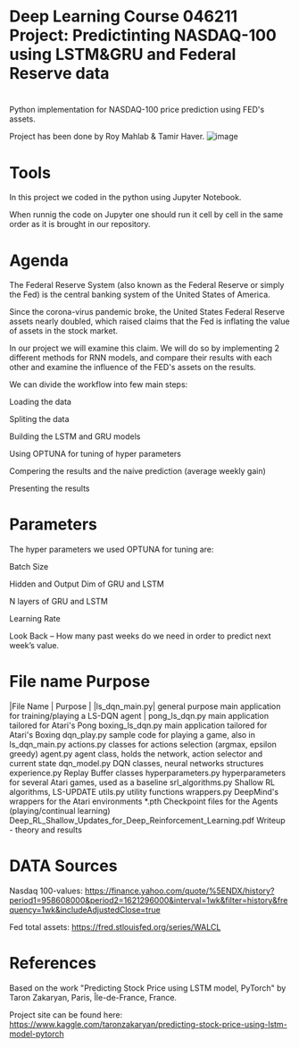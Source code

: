 # Deep Learning Course 046211 Project: Predictinting NASDAQ-100 using LSTM&GRU and Federal Reserve data
#
Python implementation for NASDAQ-100 price prediction using FED's assets.

Project has been done by Roy Mahlab & Tamir Haver.
![image](https://user-images.githubusercontent.com/66019798/123539089-ac170280-d740-11eb-8720-c61655529faa.png)


# Tools 

In this project we coded in the python using Jupyter Notebook.

When runnig the code on Jupyter one should run it cell by cell in the same order as it is brought in our repository.

# Agenda
The Federal Reserve System (also known as the Federal Reserve or simply the Fed) is the central banking system of the United States of America.

Since the corona-virus pandemic broke, the United States Federal Reserve 
assets nearly doubled, which raised claims that the Fed is inflating the value of assets in the stock market.

In our project we will examine this claim. We will do so by implementing 2 different methods for RNN models, and compare their results with
each other and examine the influence of the FED's assets on the results.

We can divide the workflow into few main steps:

Loading the data

Spliting the data

Building the LSTM and GRU models

Using OPTUNA for tuning of hyper parameters

Compering the results and the naive prediction (average weekly gain)

Presenting the results

# Parameters
The hyper parameters we used OPTUNA for tuning are:

Batch Size

Hidden and Output Dim of GRU and LSTM

N layers of GRU and LSTM

Learning Rate

Look Back – How many past weeks do we need in order to predict next week’s value.
# File name	Purpose
|File Name     |   Purpose   |
|ls_dqn_main.py|	general purpose main application for training/playing a LS-DQN agent |
pong_ls_dqn.py	main application tailored for Atari's Pong
boxing_ls_dqn.py	main application tailored for Atari's Boxing
dqn_play.py	sample code for playing a game, also in ls_dqn_main.py
actions.py	classes for actions selection (argmax, epsilon greedy)
agent.py	agent class, holds the network, action selector and current state
dqn_model.py	DQN classes, neural networks structures
experience.py	Replay Buffer classes
hyperparameters.py	hyperparameters for several Atari games, used as a baseline
srl_algorithms.py	Shallow RL algorithms, LS-UPDATE
utils.py	utility functions
wrappers.py	DeepMind's wrappers for the Atari environments
*.pth	Checkpoint files for the Agents (playing/continual learning)
Deep_RL_Shallow_Updates_for_Deep_Reinforcement_Learning.pdf	Writeup - theory and results

# DATA Sources
Nasdaq 100-values:
https://finance.yahoo.com/quote/%5ENDX/history?period1=958608000&period2=1621296000&interval=1wk&filter=history&frequency=1wk&includeAdjustedClose=true

Fed total assets:
https://fred.stlouisfed.org/series/WALCL

# References
Based on the work "Predicting Stock Price using LSTM model, PyTorch" by Taron Zakaryan, Paris, Île-de-France, France.

Project site can be found here: https://www.kaggle.com/taronzakaryan/predicting-stock-price-using-lstm-model-pytorch
